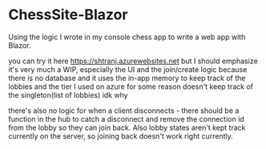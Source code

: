 # ChessSite-Blazor

Using the logic I wrote in my console chess app to write a web app with Blazor.

you can try it here https://shtranj.azurewebsites.net but I should emphasize it's very much a WIP, especially the UI and the join/create logic because there is no database and it uses the in-app memory to keep track of the lobbies and the tier I used on azure for some reason doesn't keep track of the singleton(list of lobbies) idk why

there's also no logic for when a client disconnects - there should be a function in the hub to catch a disconnect and remove the connection id from the lobby so they can join back. Also lobby states aren't kept track currently on the server, so joining back doesn't work right currently. 
